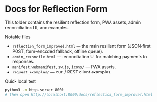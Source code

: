 # Docs for Reflection Form

This folder contains the resilient reflection form, PWA assets, admin reconciliation UI, and examples.

Notable files

- `reflection_form_improved.html` — the main resilient form (JSON-first POST, form-encoded fallback, offline queue).
- `admin_reconcile.html` — reconciliation UI for matching payments to responses.
- `manifest.webmanifest`, `sw.js`, `icons/` — PWA assets.
- `request_examples/` — curl / REST client examples.

Quick local test

```bash
python3 -m http.server 8000
# then open http://localhost:8000/docs/reflection_form_improved.html
```
